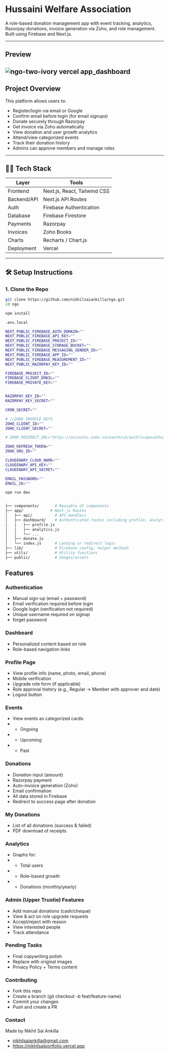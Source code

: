 # Hussaini Welfare Association

A role-based donation management app with event tracking, analytics, Razorpay donations, invoice generation via Zoho, and role management. Built using Firebase and Next.js.

---

## Preview

![ngo-two-ivory vercel app_dashboard](https://github.com/user-attachments/assets/ed8f2ab3-8e33-4054-addd-ffbe290f82d7)
---

## Project Overview

This platform allows users to:

- Register/login via email or Google
- Confirm email before login (for email signups)
- Donate securely through Razorpay
- Get invoice via Zoho automatically
- View donation and user growth analytics
- Attend/view categorized events
- Track their donation history
- Admins can approve members and manage roles

---

## 🧑‍💻 Tech Stack

| Layer         | Tools                             |
|---------------|-----------------------------------|
| Frontend      | Next.js, React, Tailwind CSS      |
| Backend/API   | Next.js API Routes                |
| Auth          | Firebase Authentication           |
| Database      | Firebase Firestore                |
| Payments      | Razorpay                          |
| Invoices      | Zoho Books                        |
| Charts        | Recharts / Chart.js               |
| Deployment    | Vercel                            |

---

## 🛠️ Setup Instructions

### 1. Clone the Repo

```bash
git clone https://github.com/nikhilsaiankilla/ngo.git
cd ngo

npm install

```

```bash
.env.local

NEXT_PUBLIC_FIREBASE_AUTH_DOMAIN=""
NEXT_PUBLIC_FIREBASE_API_KEY=""
NEXT_PUBLIC_FIREBASE_PROJECT_ID=""
NEXT_PUBLIC_FIREBASE_STORAGE_BUCKET=""
NEXT_PUBLIC_FIREBASE_MESSAGING_SENDER_ID=""
NEXT_PUBLIC_FIREBASE_APP_ID=""
NEXT_PUBLIC_FIREBASE_MEASUREMENT_ID=""
NEXT_PUBLIC_RAZORPAY_KEY_ID=""

FIREBASE_PROJECT_ID=""
FIREBASE_CLIENT_EMAIL=""
FIREBASE_PRIVATE_KEY=""


RAZORPAY_KEY_ID=""
RAZORPAY_KEY_SECRET=""

CRON_SECRET=""

# //ZOHO INVOICE KEYS 
ZOHO_CLIENT_ID=""
ZOHO_CLIENT_SECRET=""

# ZOHO_REDIRECT_URL="https://accounts.zoho.in/oauth/v2/auth?scope=ZohoInvoice.invoices.CREATE,ZohoInvoice.contacts.CREATE,ZohoInvoice.invoices.READ&client_id=YOUR_CLIENT_ID&response_type=code&access_type=offline&redirect_uri=http://localhost:3000/api/zoho/callback"

ZOHO_REFRESH_TOKEN=""
ZOHO_ORG_ID=""

CLOUDINARY_CLOUD_NAME=""
CLOUDINARY_API_KEY=""
CLOUDINARY_API_SECRET=""

EMAIL_PASSWORD=""
EMAIL_ID=""

```

```bash
npm run dev

```

```bash

├── components/       # Reusable UI components
├── app/            # Next.js Routes
│   ├── api/          # API Handlers
│   ├── dashboard/    # Authenticated routes including profile, analytics, etc.
│   │   ├── profile.js
│   │   ├── analytics.js
│   │   └── ...
│   ├── donate.js
│   └── index.js      # Landing or redirect logic
├── lib/              # Firebase config, helper methods
├── utils/            # Utility functions
├── public/           # Images/assets

```

## Features

### Authentication

- Manual sign-up (email + password)
- Email verification required before login
- Google login (verification not required)
- Unique username required on signup
- forget password

### Dashboard

- Personalized content based on role
- Role-based navigation links

### Profile Page
- View profile info (name, photo, email, phone)
- Mobile verification
- Upgrade role form (if applicable)
- Role approval history (e.g., Regular → Member with approver and date)
- Logout button

### Events

- View events as categorized cards:
- - Ongoing
- - Upcoming
- - Past

### Donations

- Donation input (amount)
- Razorpay payment
- Auto-invoice generation (Zoho)
- Email confirmation
- All data stored in Firebase
- Redirect to success page after donation

### My Donations
- List of all donations (success & failed)
- PDF download of receipts

### Analytics

- Graphs for:
- - Total users
- - Role-based growth
- - Donations (monthly/yearly)

### Admin (Upper Trustie) Features

- Add manual donations (cash/cheque)
- View & act on role upgrade requests
- Accept/reject with reason
- View interested people
- Track attendance

### Pending Tasks

- Final copywriting polish
- Replace with original images
- Privacy Policy + Terms content

### Contributing
- Fork this repo
- Create a branch (git checkout -b feat/feature-name)
- Commit your changes
- Push and create a PR

### Contact
Made by Nikhil Sai Ankilla
- nikhilsaiankilla@gmail.com
- https://nikhilsaiportfolio.vercel.app

